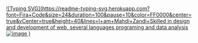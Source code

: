 [![Typing SVG](https://readme-typing-svg.herokuapp.com?font=Fira+Code&size=24&duration=100&pause=10&color=FF0000&center=true&vCenter=true&height=40&lines=I+am+Mahdi+Zandi+Skilled in design and development of web, several languages programing and data analysis![image](https://user-images.githubusercontent.com/116761872/200961254-cb2e44f1-51ba-451d-8583-484fd44c72b6.png)
)](https://github.com/MahdiZandi)
